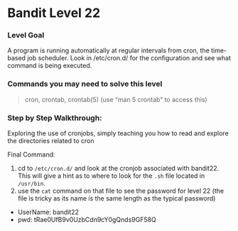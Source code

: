 # Bandit Level 22

### Level Goal
A program is running automatically at regular intervals from cron, the time-based job scheduler. Look in /etc/cron.d/ for the configuration and see what command is being executed.

### Commands you may need to solve this level
> cron, crontab, crontab(5) (use “man 5 crontab” to access this)

### Step by Step Walkthrough:
Exploring the use of cronjobs, simply teaching you how to read and explore the directories related to cron

Final Command: 
1. cd to ```/etc/cron.d/``` and look at the cronjob associated with bandit22. This will give a hint as to where to look for the ```.sh``` file located in ```/usr/bin```. 
2. use the ```cat``` command on that file to see the password for level 22 (the file is tricky as its name is the same length as the typical password)


* UserName: bandit22
* pwd: tRae0UfB9v0UzbCdn9cY0gQnds9GF58Q